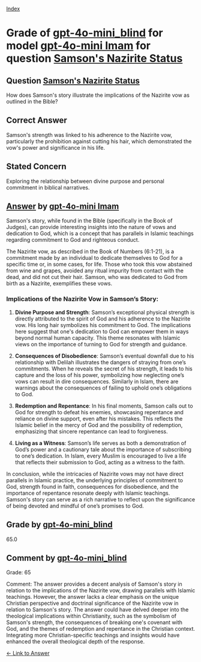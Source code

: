 
[Index](../../../../index.md)
# Grade of [gpt-4o-mini_blind](../../../grading_models/gpt-4o-mini_blind.md) for model [gpt-4o-mini Imam](../../../answering_models/gpt-4o-mini_Imam.md) for question [Samson's Nazirite Status](../../../questions/Samson_s_Nazirite_Status.md)

## Question [Samson's Nazirite Status](../../../questions/Samson_s_Nazirite_Status.md)
How does Samson's story illustrate the implications of the Nazirite vow as outlined in the Bible?

## Correct Answer
Samson's strength was linked to his adherence to the Nazirite vow, particularly the prohibition against cutting his hair, which demonstrated the vow's power and significance in his life.

## Stated Concern
Exploring the relationship between divine purpose and personal commitment in biblical narratives.

## [Answer](../Samson_s_Nazirite_Status.md) by [gpt-4o-mini Imam](../../../answering_models/gpt-4o-mini_Imam.md)
Samson's story, while found in the Bible (specifically in the Book of Judges), can provide interesting insights into the nature of vows and dedication to God, which is a concept that has parallels in Islamic teachings regarding commitment to God and righteous conduct.

The Nazirite vow, as described in the Book of Numbers (6:1-21), is a commitment made by an individual to dedicate themselves to God for a specific time or, in some cases, for life. Those who took this vow abstained from wine and grapes, avoided any ritual impurity from contact with the dead, and did not cut their hair. Samson, who was dedicated to God from birth as a Nazirite, exemplifies these vows.

### Implications of the Nazirite Vow in Samson’s Story:

1. **Divine Purpose and Strength**: Samson’s exceptional physical strength is directly attributed to the spirit of God and his adherence to the Nazirite vow. His long hair symbolizes his commitment to God. The implications here suggest that one's dedication to God can empower them in ways beyond normal human capacity. This theme resonates with Islamic views on the importance of turning to God for strength and guidance.

2. **Consequences of Disobedience**: Samson’s eventual downfall due to his relationship with Delilah illustrates the dangers of straying from one’s commitments. When he reveals the secret of his strength, it leads to his capture and the loss of his power, symbolizing how neglecting one’s vows can result in dire consequences. Similarly in Islam, there are warnings about the consequences of failing to uphold one’s obligations to God.

3. **Redemption and Repentance**: In his final moments, Samson calls out to God for strength to defeat his enemies, showcasing repentance and reliance on divine support, even after his mistakes. This reflects the Islamic belief in the mercy of God and the possibility of redemption, emphasizing that sincere repentance can lead to forgiveness.

4. **Living as a Witness**: Samson’s life serves as both a demonstration of God’s power and a cautionary tale about the importance of subscribing to one’s dedication. In Islam, every Muslim is encouraged to live a life that reflects their submission to God, acting as a witness to the faith.

In conclusion, while the intricacies of Nazirite vows may not have direct parallels in Islamic practice, the underlying principles of commitment to God, strength found in faith, consequences for disobedience, and the importance of repentance resonate deeply with Islamic teachings. Samson's story can serve as a rich narrative to reflect upon the significance of being devoted and mindful of one’s promises to God.

## Grade by [gpt-4o-mini_blind](../../../grading_models/gpt-4o-mini_blind.md)
65.0

## Comment by [gpt-4o-mini_blind](../../../grading_models/gpt-4o-mini_blind.md)
Grade: 65

Comment: The answer provides a decent analysis of Samson's story in relation to the implications of the Nazirite vow, drawing parallels with Islamic teachings. However, the answer lacks a clear emphasis on the unique Christian perspective and doctrinal significance of the Nazirite vow in relation to Samson's story. The answer could have delved deeper into the theological implications within Christianity, such as the symbolism of Samson's strength, the consequences of breaking one's covenant with God, and the themes of redemption and repentance in the Christian context. Integrating more Christian-specific teachings and insights would have enhanced the overall theological depth of the response.

[&lt;- Link to Answer](../Samson_s_Nazirite_Status.md)

